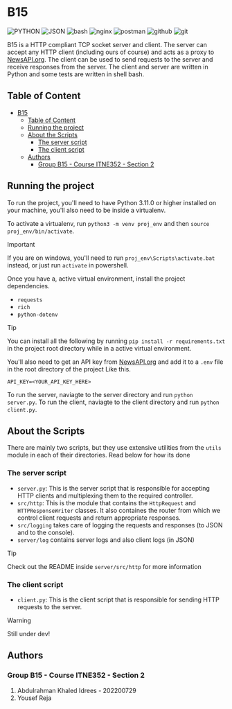 # B15

![PYTHON](https://img.shields.io/badge/Python-FFD43B?style=for-the-badge&logo=python&logoColor=blue) ![JSON](https://img.shields.io/badge/json-5E5C5C?style=for-the-badge&logo=json&logoColor=white) ![bash](https://img.shields.io/badge/Shell_Script-121011?style=for-the-badge&logo=gnu-bash&logoColor=white) ![nginx](https://img.shields.io/badge/Nginx-009639?style=for-the-badge&logo=nginx&logoColor=white) ![postman](https://img.shields.io/badge/Postman-FF6C37?style=for-the-badge&logo=Postman&logoColor=white) ![github](https://img.shields.io/badge/GitHub-100000?style=for-the-badge&logo=github&logoColor=white) ![git](https://img.shields.io/badge/GIT-E44C30?style=for-the-badge&logo=git&logoColor=white)

B15 is a HTTP compliant TCP socket server and client. The server can accept any HTTP client (including ours of course) and acts as a proxy to [NewsAPI.org](https://newsapi.org/). The client can be used to send requests to the server and receive responses from the server. The client and server are written in Python and some tests are written in shell bash.

## Table of Content

- [B15](#b15)
  - [Table of Content](#table-of-content)
  - [Running the project](#running-the-project)
  - [About the Scripts](#about-the-scripts)
    - [The server script](#the-server-script)
    - [The client script](#the-client-script)
  - [Authors](#authors)
    - [Group B15 - Course ITNE352 - Section 2](#group-b15---course-itne352---section-2)

## Running the project

To run the project, you'll need to have Python 3.11.0 or higher installed on your machine, you'll also need to be inside a virtualenv.

To activate a virtualenv, run `python3 -m venv proj_env` and then `source proj_env/bin/activate`.

> [!IMPORTANT]
> If you are on windows, you'll need to run `proj_env\Scripts\activate.bat` instead, or just run `activate` in powershell.

Once you have a, active virtual environment, install the project dependencies.

- `requests`
- `rich`
- `python-dotenv`

> [!TIP]
> You can install all the following by running `pip install -r requirements.txt` in the project root directory while in a active virtual environment.

You'll also need to get an API key from [NewsAPI.org](https://newsapi.org/) and add it to a `.env` file in the root directory of the project Like this.

```
API_KEY=<YOUR_API_KEY_HERE>
```

To run the server, naviagte to the server directory and run `python server.py`.
To run the client, naviagte to the client directory and run `python client.py`.

## About the Scripts

There are mainly two scripts, but they use extensive utilities from the `utils` module in each of their directories. Read below for how its done

### The server script

- `server.py`: This is the server script that is responsible for accepting HTTP clients and multiplexing them to the required controller.
- `src/http`: This is the module that contains the `HttpRequest` and `HTTPResponseWriter` classes. It also containes the router from which we control client requests and return appropriate responses.
- `src/logging` takes care of logging the requests and responses (to JSON and to the console).
- `server/log` contains server logs and also client logs (in JSON)

> [!TIP]
> Check out the README inside `server/src/http` for more information

### The client script

- `client.py`: This is the client script that is responsible for sending HTTP requests to the server.

> [!WARNING]
> Still under dev!

## Authors

### Group B15 - Course ITNE352 - Section 2

1. Abdulrahman Khaled Idrees - 202200729
2. Yousef Reja
